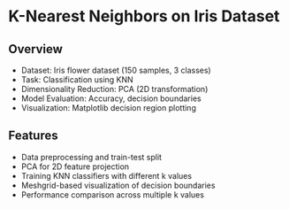 # K-Nearest Neighbors on Iris Dataset

## Overview
- Dataset: Iris flower dataset (150 samples, 3 classes)
- Task: Classification using KNN
- Dimensionality Reduction: PCA (2D transformation)
- Model Evaluation: Accuracy, decision boundaries
- Visualization: Matplotlib decision region plotting


## Features
- Data preprocessing and train-test split
- PCA for 2D feature projection
- Training KNN classifiers with different k values
- Meshgrid-based visualization of decision boundaries
- Performance comparison across multiple k values
